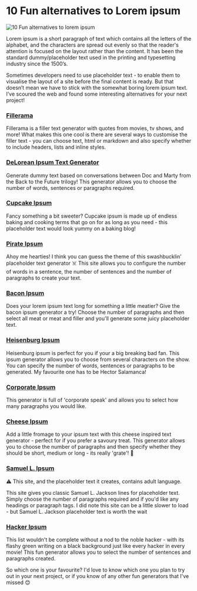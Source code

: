 # 10 Fun alternatives to Lorem ipsum

![10 Fun alternatives to lorem ipsum](https://user-images.githubusercontent.com/92253071/217052449-29375826-6362-450e-a055-6ac7d59e2289.png)


Lorem ipsum is a short paragraph of text which contains all the letters of the alphabet, and the characters are spread out evenly so that the reader's attention is focused on the layout rather than the content. It has been the standard dummy/placeholder text used in the printing and typesetting industry since the 1500’s.

Sometimes developers need to use placeholder text - to enable them to visualise the layout of a site before the final content is ready. But that doesn’t mean we have to stick with the somewhat boring lorem ipsum text. I’ve scoured the web and found some interesting alternatives for your next project!

### [Fillerama](http://fillerama.io/)

Fillerama is a filler text generator with quotes from movies, tv shows, and more! What makes this one cool is there are several ways to customise the filler text - you can choose text, html or markdown and also specify whether to include headers, lists and inline styles. 

### [DeLorean Ipsum Text Generator](https://satoristudio.net/delorean-ipsum/)

Generate dummy text based on conversations between Doc and Marty from the Back to the Future trilogy! This generator allows you to choose the number of words, sentences or paragraphs required. 

### [Cupcake Ipsum](https://wpmudev.com/blog/daily-tip-replace-lorem-ipsum-with-cupcake-ipsum/)

Fancy something a bit sweeter? Cupcake ipsum is made up of endless baking and cooking terms that go on for as long as you need - this placeholder text would look yummy on a baking blog!

### [Pirate Ipsum](https://pirateipsum.me/)

Ahoy me hearties! I think you can guess the theme of this swashbucklin' placeholder text generator ☠️ This site allows you to configure the number of words in a sentence, the number of sentences and the number of paragraphs to create your text.

### [Bacon Ipsum](https://baconipsum.com/)

Does your lorem ipsum text long for something a little meatier? Give the bacon ipsum generator a try! Choose the number of paragraphs and then select all meat or meat and filler and you'll generate some juicy placeholder text.

### [Heisenburg Ipsum](https://heisenbergipsum.com/)

Heisenburg ipsum is perfect for you if your a big breaking bad fan. This ipsum generator allows you to choose from several characters on the show. You can specify the number of words, sentences or paragraphs to be generated. My favourite one has to be Hector Salamanca!

### [Corporate Ipsum](https://www.cipsum.com/)

This generator is full of 'corporate speak' and allows you to select how many paragraphs you would like.

### [Cheese Ipsum](http://www.cheeseipsum.co.uk/)

Add a little fromage to your ipsum text with this cheese inspired text generator - perfect for if you prefer a savoury treat. This generator allows you to choose the number of paragraphs and then specify whether they should be short, medium or long - its really 'grate'! 🧀

### [Samuel L. Ipsum](https://slipsum.com/)

⚠️ This site, and the placeholder text it creates, contains adult language.

This site gives you classic Samuel L. Jackson lines for placeholder text. Simply choose the number of paragraphs required and if you'd like any headings or paragraph tags. I did note this site can be a little slower to load - but Samuel L. Jackson placeholder text is worth the wait

### [Hacker Ipsum](http://hackeripsum.com/)

This list wouldn't be complete without a nod to the noble hacker - with its flashy green writing on a black background just like every hacker in every movie! This fun generator allows you to select the number of sentences and paragraphs created.

So which one is your favourite? I'd love to know which one you plan to try out in your next project, or if you know of any other fun generators that I've missed 😊